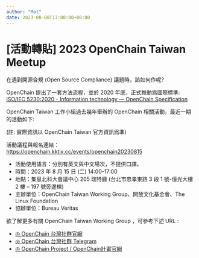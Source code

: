 ```yaml
---
author: "Mat"
date: 2023-08-08T17:00:00+08:00
---
```

# [活動轉貼] 2023 OpenChain Taiwan Meetup

在遇到開源合規 (Open Source Compliance) 議題時，該如何作呢?

OpenChain 提出了一套方法流程，並於 2020 年底，正式推動爲國際標準: [ISO/IEC 5230:2020 - Information technology — OpenChain Specification](https://www.iso.org/standard/81039.html)

OpenChain Taiwan 工作小組過去幾年舉辦的 OpenChain 相關活動，最近一期的活動如下:

(註: 實際資訊以 OpenChain Taiwan 官方資訊爲準)

活動議程與報名連結： <https://openchain.kktix.cc/events/openchain20230815>

- 活動使用語言：分別有英文與中文場次，不提供口譯。
- 時間：2023 年 8 月 15 日 (二) 14:00-17:00
- 地點：集思北科大會議中心 205 瑞特廳 (台北市忠孝東路 3 段 1 號-億光大樓 2 樓 – 197 號旁邊棟)
- 主辦單位：OpenChain Taiwan Working Group、開放文化基金會、The Linux Foundation
- 協辦單位：Bureau Veritas

欲了解更多有關 OpenChain Taiwan Working Group ，可參考下述 URL :

- [◎ OpenChain 台灣社群官網](https://openchain-project.github.io/OpenChain-TWG/)
- [◎ OpenChain 台灣社群 Telegram](https://t.me/joinchat/O6BDhVXYm17Bm8_4s-aZIg)
- [◎ OpenChain Project / OpenChain計畫官網](https://www.openchainproject.org)
